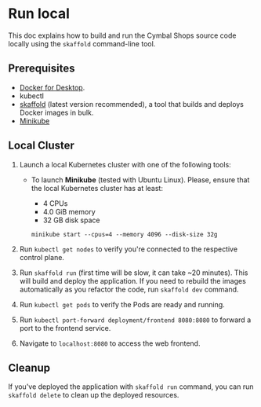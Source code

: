 # Run local

This doc explains how to build and run the Cymbal Shops source code locally using the `skaffold` command-line tool.  

## Prerequisites 

- [Docker for Desktop](https://www.docker.com/products/docker-desktop).
- kubectl
- [skaffold](https://skaffold.dev/docs/install/) (latest version recommended), a tool that builds and deploys Docker images in bulk. 
- [Minikube](https://minikube.sigs.k8s.io/docs/start/) 


## Local Cluster 

1. Launch a local Kubernetes cluster with one of the following tools:

    - To launch **Minikube** (tested with Ubuntu Linux). Please, ensure that the
       local Kubernetes cluster has at least:
        - 4 CPUs
        - 4.0 GiB memory
        - 32 GB disk space

      ```shell
      minikube start --cpus=4 --memory 4096 --disk-size 32g
      ```

2. Run `kubectl get nodes` to verify you're connected to the respective control plane.

3. Run `skaffold run` (first time will be slow, it can take ~20 minutes).
   This will build and deploy the application. If you need to rebuild the images
   automatically as you refactor the code, run `skaffold dev` command.

4. Run `kubectl get pods` to verify the Pods are ready and running.

5. Run `kubectl port-forward deployment/frontend 8080:8080` to forward a port to the frontend service.

6. Navigate to `localhost:8080` to access the web frontend.


## Cleanup

If you've deployed the application with `skaffold run` command, you can run
`skaffold delete` to clean up the deployed resources.
